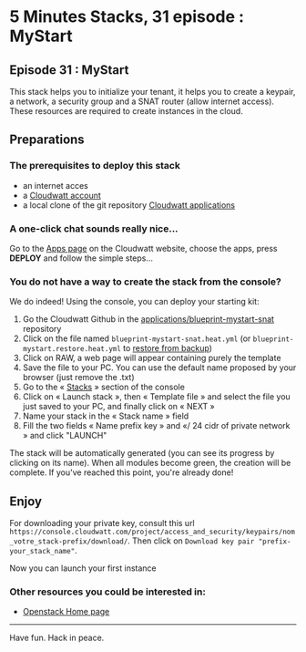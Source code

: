 # 5 Minutes Stacks, 31 episode : MyStart #

## Episode 31 : MyStart

This stack helps you to initialize your tenant, it helps you to create a keypair, a network, a security group and a SNAT router (allow internet access). These resources are required to create instances in the cloud.

## Preparations


### The prerequisites to deploy this stack

 * an internet acces
 * a [Cloudwatt account](https://www.cloudwatt.com/cockpit/#/create-contact)
 * a local clone of the git repository [Cloudwatt applications](https://github.com/cloudwatt/applications)

### A one-click chat sounds really nice...

Go to the [Apps page](https://www.cloudwatt.com/fr/applications/index.html) on the Cloudwatt website, choose the apps, press **DEPLOY** and follow the simple steps...

### You do not have a way to create the stack from the console?

 We do indeed! Using the console, you can deploy your starting kit:

 1.	Go the Cloudwatt Github in the [applications/blueprint-mystart-snat](https://github.com/cloudwatt/applications/tree/master/blueprint-mystart) repository
 2.	Click on the file named `blueprint-mystart-snat.heat.yml` (or `blueprint-mystart.restore.heat.yml` to [restore from backup](#backup))
 3.	Click on RAW, a web page will appear containing purely the template
 4.	Save the file to your PC. You can use the default name proposed by your browser (just remove the .txt)
 5.  Go to the « [Stacks](https://console.cloudwatt.com/project/stacks/) » section of the console
 6.	Click on « Launch stack », then « Template file » and select the file you just saved to your PC, and finally click on « NEXT »
 7.	Name your stack in the « Stack name » field
 8. Fill the two fields « Name prefix key » and «/ 24 cidr of private network » and click "LAUNCH"

 The stack will be automatically generated (you can see its progress by clicking on its name). When all modules become green, the creation will be complete.
 If you've reached this point, you're already done!

## Enjoy
 For downloading your private key, consult this url `https://console.cloudwatt.com/project/access_and_security/keypairs/nom_votre_stack-prefix/download/`.
 Then click on `Download key pair "prefix-your_stack_name"`.

 Now you can launch your first instance

### Other resources you could be interested in:
* [ Openstack Home page](https://www.openstack.org/)

----
Have fun. Hack in peace.
